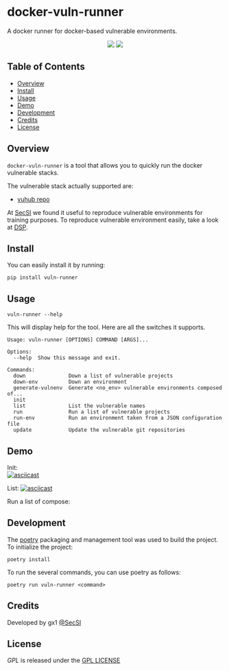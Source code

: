 # docker-vuln-runner
A docker runner for docker-based vulnerable environments. 
<p align="center">
  <a href="https://github.com/cybersecsi/docker-vuln-runner/blob/main/README.md"><img src="https://img.shields.io/badge/Documentation-complete-green.svg?style=flat"></a>
  <a href="https://github.com/cybersecsi/docker-vuln-runner/blob/main/LICENSE"><img src="https://img.shields.io/badge/License-GNU%20GPL-blue"></a>
</p>

## Table of Contents
- [Overview](#overview)
- [Install](#install)
- [Usage](#usage)
- [Demo](#demo)
- [Development](#development)
- [Credits](#credits)
- [License](#license)

## Overview
``docker-vuln-runner``  is a tool that allows you to quickly run the docker vulnerable stacks. 

The vulnerable stack actually supported are: 
* [vuhub repo](https://github.com/vulhub/vulhub)

At [SecSI](https://secsi.io) we found it useful to reproduce vulnerable environments for training purposes. To reproduce vulnerable environment easily, take a look at [DSP](https://secsi.io/docker-security-playground/).

## Install
You can easily install it by running:
```
pip install vuln-runner
```

## Usage
```
vuln-runner --help
```

This will display help for the tool. Here are all the switches it supports.

```
Usage: vuln-runner [OPTIONS] COMMAND [ARGS]...

Options:
  --help  Show this message and exit.

Commands:
  down              Down a list of vulnerable projects
  down-env          Down an environment
  generate-vulnenv  Generate <no_env> vulnerable environments composed of...
  init
  list              List the vulnerable names
  run               Run a list of vulnerable projects
  run-env           Run an environment taken from a JSON configuration file
  update            Update the vulnerable git repositories

```

## Demo
Init:   
[![asciicast](https://asciinema.org/a/wwbUs5LZ5g02qgwR9NojM4L2e.svg)](https://asciinema.org/a/wwbUs5LZ5g02qgwR9NojM4L2e)  


List: 
[![asciicast](https://asciinema.org/a/t9U7RatbEBLodBsogpnfy8uGA.svg)](https://asciinema.org/a/t9U7RatbEBLodBsogpnfy8uGA)


Run a list of compose:  


## Development  
The [poetry](https://python-poetry.org/) packaging and management tool was used to build the project.  
To initialize the project: 
```
poetry install 
```  

To run the several commands, you can use poetry as follows:  

``` 
poetry run vuln-runner <command>  
```



## Credits
Developed by gx1 [@SecSI](https://secsi.io)

## License
*GPL* is released under the [GPL LICENSE](https://github.com/cybersecsi/docker-vuln-runner/blob/main/LICENSE.md)

